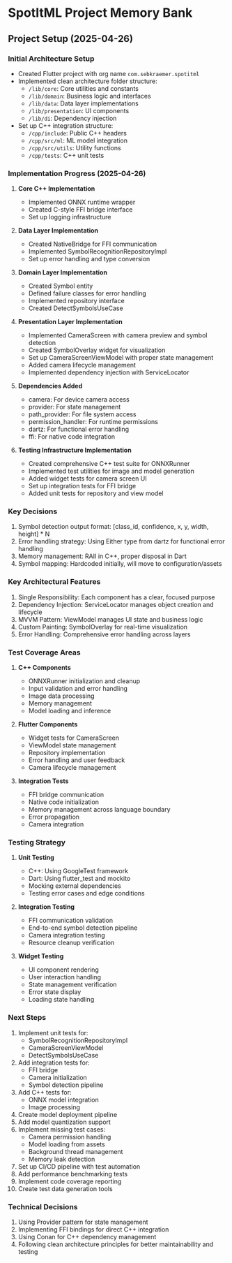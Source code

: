 # SpotItML Project Memory Bank

## Project Setup (2025-04-26)

### Initial Architecture Setup
- Created Flutter project with org name `com.sebkraemer.spotitml`
- Implemented clean architecture folder structure:
  - `/lib/core`: Core utilities and constants
  - `/lib/domain`: Business logic and interfaces
  - `/lib/data`: Data layer implementations
  - `/lib/presentation`: UI components
  - `/lib/di`: Dependency injection
- Set up C++ integration structure:
  - `/cpp/include`: Public C++ headers
  - `/cpp/src/ml`: ML model integration
  - `/cpp/src/utils`: Utility functions
  - `/cpp/tests`: C++ unit tests

### Implementation Progress (2025-04-26)
1. **Core C++ Implementation**
   - Implemented ONNX runtime wrapper
   - Created C-style FFI bridge interface
   - Set up logging infrastructure

2. **Data Layer Implementation**
   - Created NativeBridge for FFI communication
   - Implemented SymbolRecognitionRepositoryImpl
   - Set up error handling and type conversion

3. **Domain Layer Implementation**
   - Created Symbol entity
   - Defined failure classes for error handling
   - Implemented repository interface
   - Created DetectSymbolsUseCase

4. **Presentation Layer Implementation**
   - Implemented CameraScreen with camera preview and symbol detection
   - Created SymbolOverlay widget for visualization
   - Set up CameraScreenViewModel with proper state management
   - Added camera lifecycle management
   - Implemented dependency injection with ServiceLocator

5. **Dependencies Added**
   - camera: For device camera access
   - provider: For state management
   - path_provider: For file system access
   - permission_handler: For runtime permissions
   - dartz: For functional error handling
   - ffi: For native code integration

6. **Testing Infrastructure Implementation**
   - Created comprehensive C++ test suite for ONNXRunner
   - Implemented test utilities for image and model generation
   - Added widget tests for camera screen UI
   - Set up integration tests for FFI bridge
   - Added unit tests for repository and view model

### Key Decisions
1. Symbol detection output format: [class_id, confidence, x, y, width, height] * N
2. Error handling strategy: Using Either type from dartz for functional error handling
3. Memory management: RAII in C++, proper disposal in Dart
4. Symbol mapping: Hardcoded initially, will move to configuration/assets

### Key Architectural Features
1. Single Responsibility: Each component has a clear, focused purpose
2. Dependency Injection: ServiceLocator manages object creation and lifecycle
3. MVVM Pattern: ViewModel manages UI state and business logic
4. Custom Painting: SymbolOverlay for real-time visualization
5. Error Handling: Comprehensive error handling across layers

### Test Coverage Areas
1. **C++ Components**
   - ONNXRunner initialization and cleanup
   - Input validation and error handling
   - Image data processing
   - Memory management
   - Model loading and inference

2. **Flutter Components**
   - Widget tests for CameraScreen
   - ViewModel state management
   - Repository implementation
   - Error handling and user feedback
   - Camera lifecycle management

3. **Integration Tests**
   - FFI bridge communication
   - Native code initialization
   - Memory management across language boundary
   - Error propagation
   - Camera integration

### Testing Strategy
1. **Unit Testing**
   - C++: Using GoogleTest framework
   - Dart: Using flutter_test and mockito
   - Mocking external dependencies
   - Testing error cases and edge conditions

2. **Integration Testing**
   - FFI communication validation
   - End-to-end symbol detection pipeline
   - Camera integration testing
   - Resource cleanup verification

3. **Widget Testing**
   - UI component rendering
   - User interaction handling
   - State management verification
   - Error state display
   - Loading state handling

### Next Steps
1. Implement unit tests for:
   - SymbolRecognitionRepositoryImpl
   - CameraScreenViewModel
   - DetectSymbolsUseCase
2. Add integration tests for:
   - FFI bridge
   - Camera initialization
   - Symbol detection pipeline
3. Add C++ tests for:
   - ONNX model integration
   - Image processing
4. Create model deployment pipeline
5. Add model quantization support
6. Implement missing test cases:
   - Camera permission handling
   - Model loading from assets
   - Background thread management
   - Memory leak detection
7. Set up CI/CD pipeline with test automation
8. Add performance benchmarking tests
9. Implement code coverage reporting
10. Create test data generation tools

### Technical Decisions
1. Using Provider pattern for state management
2. Implementing FFI bindings for direct C++ integration
3. Using Conan for C++ dependency management
4. Following clean architecture principles for better maintainability and testing